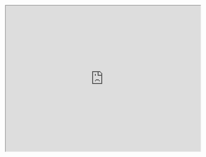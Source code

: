 <html>
<audio autoplay>
  <source src="http://docs.google.com/uc?export=open&id=14tZJ8p-yk6RnNPJFT7WsZxIH1-x_dtQy" type="audio/mp3">
</audio>

  <iframe src="https://drive.google.com/file/d/1SADfEcEBQV4ithAuYWdoj7X3u_nipDRp/preview" width="640" height="480" allow="autoplay"></iframe>
  
  </html>

 
